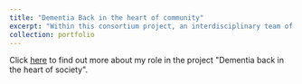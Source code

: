 ```yaml
---
title: "Dementia Back in the heart of community"
excerpt: "Within this consortium project, an interdisciplinary team of researchers accompanies changes in care management at a Nursing Home Project in Brabant/NL. <br/><img src='/images/TekeningVossenbergImpression.png'>"
collection: portfolio
---
```


Click [here](https://www.universiteitleiden.nl/en/research/research-projects/data-science-research-programme/data-science-research-programme-project-daniela-gawehns) to find out more about my role in the project "Dementia back in the heart of society".

